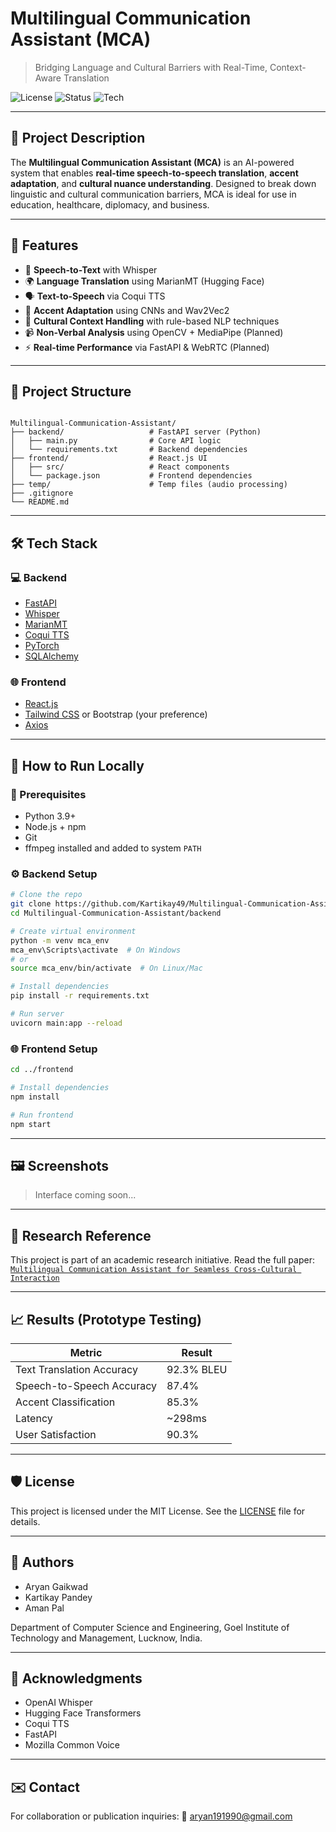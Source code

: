 # Multilingual Communication Assistant (MCA)


> Bridging Language and Cultural Barriers with Real-Time, Context-Aware Translation

![License](https://img.shields.io/badge/license-MIT-blue.svg)
![Status](https://img.shields.io/badge/status-In%20Progress-yellow)
![Tech](https://img.shields.io/badge/built%20with-Python%20%7C%20React%20%7C%20Whisper%20%7C%20Coqui%20TTS%20%7C%20HuggingFace-blue)

---

## 📌 Project Description

The **Multilingual Communication Assistant (MCA)** is an AI-powered system that enables **real-time speech-to-speech translation**, **accent adaptation**, and **cultural nuance understanding**. Designed to break down linguistic and cultural communication barriers, MCA is ideal for use in education, healthcare, diplomacy, and business.

---

## 🚀 Features

- 🎤 **Speech-to-Text** with Whisper
- 🌍 **Language Translation** using MarianMT (Hugging Face)
- 🗣️ **Text-to-Speech** via Coqui TTS
- 🧠 **Accent Adaptation** using CNNs and Wav2Vec2
- 🤝 **Cultural Context Handling** with rule-based NLP techniques
- 📹 **Non-Verbal Analysis** using OpenCV + MediaPipe (Planned)
- ⚡ **Real-time Performance** via FastAPI & WebRTC (Planned)

---

## 📁 Project Structure

```

Multilingual-Communication-Assistant/
├── backend/                   # FastAPI server (Python)
│   ├── main.py                # Core API logic
│   └── requirements.txt       # Backend dependencies
├── frontend/                  # React.js UI
│   ├── src/                   # React components
│   └── package.json           # Frontend dependencies
├── temp/                      # Temp files (audio processing)
├── .gitignore
└── README.md

````

---

## 🛠️ Tech Stack

### 💻 Backend
- [FastAPI](https://fastapi.tiangolo.com/)
- [Whisper](https://github.com/openai/whisper)
- [MarianMT](https://huggingface.co/Helsinki-NLP/opus-mt-en-es)
- [Coqui TTS](https://github.com/coqui-ai/TTS)
- [PyTorch](https://pytorch.org/)
- [SQLAlchemy](https://www.sqlalchemy.org/)

### 🌐 Frontend
- [React.js](https://reactjs.org/)
- [Tailwind CSS](https://tailwindcss.com/) or Bootstrap (your preference)
- [Axios](https://axios-http.com/)

---

## 🧪 How to Run Locally

### 🔧 Prerequisites
- Python 3.9+
- Node.js + npm
- Git
- ffmpeg installed and added to system `PATH`

### ⚙️ Backend Setup

```bash
# Clone the repo
git clone https://github.com/Kartikay49/Multilingual-Communication-Assistant.git
cd Multilingual-Communication-Assistant/backend

# Create virtual environment
python -m venv mca_env
mca_env\Scripts\activate  # On Windows
# or
source mca_env/bin/activate  # On Linux/Mac

# Install dependencies
pip install -r requirements.txt

# Run server
uvicorn main:app --reload
````

### 🌐 Frontend Setup

```bash
cd ../frontend

# Install dependencies
npm install

# Run frontend
npm start
```

---

## 🖼️ Screenshots



> Interface coming soon...

---

## 🔬 Research Reference

This project is part of an academic research initiative.
Read the full paper: [`Multilingual Communication Assistant for Seamless Cross-Cultural Interaction`](./https://ijarcce.com/papers/multilingual-communication-assistant-bridging-language-and-cultural-barriers-with-real-time-context-aware-translation/)

---

## 📈 Results (Prototype Testing)

| Metric                    | Result     |
| ------------------------- | ---------- |
| Text Translation Accuracy | 92.3% BLEU |
| Speech-to-Speech Accuracy | 87.4%      |
| Accent Classification     | 85.3%      |
| Latency                   | \~298ms    |
| User Satisfaction         | 90.3%      |

---

## 🛡️ License

This project is licensed under the MIT License. See the [LICENSE](LICENSE) file for details.

---

## 🤝 Authors

* Aryan Gaikwad
* Kartikay Pandey
* Aman Pal

Department of Computer Science and Engineering,
Goel Institute of Technology and Management, Lucknow, India.

---

## 🙌 Acknowledgments

* OpenAI Whisper
* Hugging Face Transformers
* Coqui TTS
* FastAPI
* Mozilla Common Voice

---

## ✉️ Contact

For collaboration or publication inquiries:
📧 [aryan191990@gmail.com](mailto:aryan191990@gmail.com)



 
 
